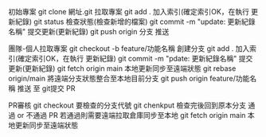 初始專案
git clone 網址.git						拉取專案
git add . 								加入索引(確定索引OK，在執行 更新紀錄)
git status								檢查狀態(檢查新增的檔案)
git commit -m "update: 更新紀錄名稱"	提交更新(更新紀錄)
git push origin 分支					推送


團隊-個人拉取專案
git checkout -b feature/功能名稱		創建分支
git add .								加入索引(確定索引OK，在執行 更新紀錄)
git commit -m "pdate: 更新紀錄名稱"		提交更新(更新紀錄)
git fetch origin main					本地更新同步至遠端狀態
git rebase origin/main					將遠端分支狀態整合至本地目前分支
git push origin feature/功能名稱		推送
至 git提交 PR


PR審核
git checkout 要檢查的分支代號
git chenkput 檢查完後回到原本分支
通過 or 不通過 PR
若通過則需要遠端拉取倉庫同步至本地
git fetch origin main					本地更新同步至遠端狀態